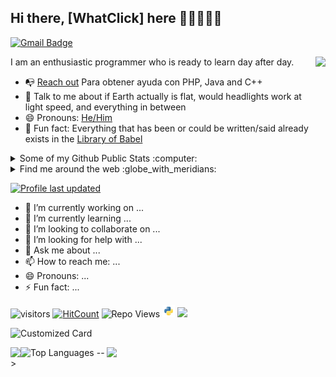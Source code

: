 ## Hi there, [WhatClick] here 👋🏼👨🏻‍💻

[![Gmail Badge](https://img.shields.io/badge/-whatclick@contact.me-c14438?style=flat&logo=Gmail&logoColor=white)](mailto:WhatClick.dey@acuitybrands.com "Connect via Email")

<a href=""><img src="https://github.com/WhatClick/WhatClick/etc/perfil.png" align="right" height="275" /></a>

I am an enthusiastic programmer who is ready to learn day after day.

- 📭 [Reach out](#hi-there-WhatClick-here) Para obtener ayuda con PHP, Java and C++
- 💬 Talk to me about if Earth actually is flat, would headlights work at light speed, and everything in between
- 😄 Pronouns: [He/Him](https://www.mypronouns.org/he-him)
- 👾 Fun fact: Everything that has been or could be written/said already exists in the [Library of Babel](https://libraryofbabel.info/)

<details>
  <summary>Some of my Github Public Stats :computer:</summary>

  [![My Github Stats](https://github-readme-stats.vercel.app/api?username=WhatClick&show_icons=true&title_color=fff&icon_color=79ff97&text_color=9f9f9f&bg_color=151515)](https://github.com/WhatClick)

  ![Profile Views](https://komarev.com/ghpvc/?username=WhatClick&color=blue)
  ----
  
</details>

<details>
  <summary>Find me around the web :globe_with_meridians:</summary>
  
  <a href="https://samujjwaal.me/"><img src="https://github.com/WhatClick/etc/perfil.png" align="right" height="150" /></a>
  
[![YouTube Badge](https://img.shields.io/badge/-YouTube-FF0000?style=flat&logo=YouTube&logoColor=white)](https://www.youtube.com/WhatClick/playlists "My YouTube playlists")
----

</details>

[![Profile last updated](https://img.shields.io/github/last-commit/WhatClick/WhatClick/master?label=Last%20updated&style=flat)](https://github.com/WhatClick/WhatClick/commits)

- 🔭 I’m currently working on ...
- 🌱 I’m currently learning ...
- 👯 I’m looking to collaborate on ...
- 🤔 I’m looking for help with ...
- 💬 Ask me about ...
- 📫 How to reach me: ...
- 😄 Pronouns: ...
- ⚡ Fun fact: ...

![visitors](https://visitor-badge.glitch.me/badge?page_id=WhatClick.WhatClick)
[![HitCount](http://hits.dwyl.com/WhatClick/WhatClick.svg)](http://hits.dwyl.com/WhatClick/WhatClick)
![Repo Views](https://views.whatilearened.today/views/github/WhatClick/WhatClick.svg?cache=remove)
<img height="20" src="https://raw.githubusercontent.com/github/explore/80688e429a7d4ef2fca1e82350fe8e3517d3494d/topics/python/python.png">
<img height="20" src="https://raw.githubusercontent.com/github/explore/80688e429a7d4ef2fca1e82350fe8e3517d3494d/topics/scala/php.png">

![Customized Card](https://github-readme-stats.vercel.app/api/pin?username=WhatClick&repo=UIC-search-engine&title_color=fff&icon_color=f9f9f9&text_color=9f9f9f&bg_color=151515)

<a href="https://github.com/anuraghazra/github-readme-stats">
  <img align="left" src="https://github-readme-stats.vercel.app/api?username=WhatClick&hide=stars,commits,prs,issues,contribs&show_icons=true&title_color=fff&icon_color=79ff97&text_color=9f9f9f&bg_color=151515" />
</a>
<a href="https://github.com/anuraghazra/convoychat">
  <img align="right" src="https://github-readme-stats.vercel.app/api/top-langs/?username=WhatClick" width="350"/>
</a>

![Top Languages](https://github-readme-stats.vercel.app/api/top-langs/?username=WhatClick)
-->
